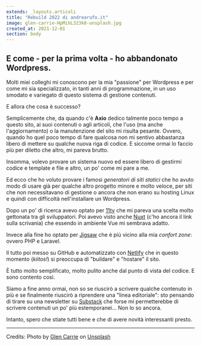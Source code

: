 ```yaml
---
extends: _layouts.articoli
title: "Rebuild 2022 di andrearufo.it"
image: glen-carrie-HpMihL323k0-unsplash.jpg
created_at: 2021-12-01
section: body
---
```


## E come - per la prima volta - ho abbandonato Wordpress.

Molti miei colleghi mi conoscono per la mia "passione" per Wordpress e per come mi sia specializzato, in tanti anni di programmazione, in un uso smodato e variegato di questo sistema di gestione contenuti.

E allora che cosa è successo?

Semplicemente che, da quando c'è **Axio** dedico talmente poco tempo a questo sito, ai suoi contenuti o agli articoli, che l'uso (ma anche l'aggiornamento) o la manutenzione del sito mi risulta pesante. Ovvero, quando ho quel poco tempo di fare qualcosa non mi sentivo abbastanza libero di mettere su qualche nuova riga di codice. E siccome ormai lo faccio più per diletto che altro, mi pareva brutto.

Insomma, volevo provare un sistema nuovo ed essere libero di gestirmi codice e template e file e altro, un po' come mi pare a me.

Ed ecco che ho voluto provare i famosi _generatori di siti statici_ che ho avuto modo di usare già per qualche altro progetto minore e molto veloce, per siti che non necessitavano di gestione o ancora che non erano su hosting Linux e quindi con difficoltà nell'installare un Wordpress.

Dopo un po' di ricerca avevo optato per [11ty](https://www.11ty.dev/) che mi pareva una scelta molto gettonata tra gli sviluppatori. Poi avevo visto anche [Nuxt](https://nuxtjs.org/) (c'ho ancora il link sulla scrivania) che essendo in ambiente Vue mi sembrava adatto.

Invece alla fine ho optato per [Jigsaw](https://jigsaw.tighten.co/) che è più vicino alla mia _confort zone_: ovvero PHP e Laravel. 

Il tutto poi messo su GitHub e automatizzato con [Netlify](https://www.netlify.com/) che in questo momento (_kiitos!_) si preoccupa di "buildare" e "hostare" il sito.

È tutto molto semplificato, molto pulito anche dal punto di vista del codice. E sono contento così.

Siamo a fine anno ormai, non so se riuscirò a scrivere qualche contenuto in più e se finalmente riuscirò a riprendere una "linea editoriale": sto pensando di tirare su una newsletter su [Substack](https://andrearufo.substack.com/) che forse mi permetterebbe di scrivere contenuti un po' più estemporanei... Non lo so ancora.

Intanto, spero che stiate tutti bene e che di avere novità interessanti presto.

* * * * * *

Credits: Photo by [Glen Carrie](https://unsplash.com/@glencarrie?utm_source=unsplash&utm_medium=referral&utm_content=creditCopyText) on [Unsplash](https://unsplash.com/s/photos/lego?utm_source=unsplash&utm_medium=referral&utm_content=creditCopyText)
  